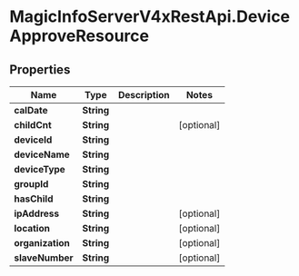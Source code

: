 # MagicInfoServerV4xRestApi.DeviceApproveResource

## Properties
Name | Type | Description | Notes
------------ | ------------- | ------------- | -------------
**calDate** | **String** |  | 
**childCnt** | **String** |  | [optional] 
**deviceId** | **String** |  | 
**deviceName** | **String** |  | 
**deviceType** | **String** |  | 
**groupId** | **String** |  | 
**hasChild** | **String** |  | 
**ipAddress** | **String** |  | [optional] 
**location** | **String** |  | [optional] 
**organization** | **String** |  | [optional] 
**slaveNumber** | **String** |  | [optional] 


